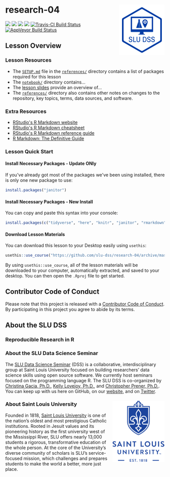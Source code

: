 # research-04 <img src="/img/logo.png" align="right" />
[![](https://img.shields.io/badge/seminar-reproducible%20research%20in%20r-brightgreen.svg)](https://github.com/slu-dss/research-04/)
[![](https://img.shields.io/badge/lesson%20status-under%20development-red.svg)](https://github.com/slu-dss/research-04/)
[![](https://img.shields.io/github/release/slu-dss/research-04.svg?label=version)](https://github.com/slu-dss/research-04/releases)
[![](https://img.shields.io/github/last-commit/slu-dss/research-04.svg)](https://github.com/slu-dss/research-04/commits/master)
[![Travis-CI Build Status](https://travis-ci.org/slu-dss/research-04.svg?branch=master)](https://travis-ci.org/slu-dss/research-04)
[![AppVeyor Build Status](https://ci.appveyor.com/api/projects/status/github/slu-dss/research-04?branch=master&svg=true)](https://ci.appveyor.com/project/chris-prener/research-04)

## Lesson Overview


### Lesson Resources
* The [`SETUP.md`](/references/SETUP.md) file in the [`references/`](/references) directory contains a list of packages required for this lesson
* The [`notebook/`](/notebook) directory contains...
* The [lesson slides](https://slu-dss.github.io/research-04/) provide an overview of...
* The [`references/`](/references) directory also contains other notes on changes to the repository, key topics, terms, data sources, and software.

### Extra Resources
* [RStudio's R Markdown website](https://rmarkdown.rstudio.com)
* [RStudio's R Markdown cheatsheet](http://www.rstudio.com/wp-content/uploads/2016/03/rmarkdown-cheatsheet-2.0.pdf)
* [RStudio's R Markdown reference guide](https://www.rstudio.com/wp-content/uploads/2015/03/rmarkdown-reference.pdf)
* [R Markdown: The Definitive Guide](https://bookdown.org/yihui/rmarkdown/)

### Lesson Quick Start
#### Install Necessary Packages - Update ONly
If you've already got most of the packages we've been using installed, there is only one new package to use:

```r
install.packages("janitor")
```

#### Install Necessary Packages - New Install
You can copy and paste this syntax into your console:

```r
install.packages(c("tidyverse", "here", "knitr", "janitor", "rmarkdown", "usethis"))
```

#### Download Lesson Materials
You can download this lesson to your Desktop easily using `usethis`:

```r
usethis::use_course("https://github.com/slu-dss/research-04/archive/master.zip")
```

By using `usethis::use_course`, all of the lesson materials will be downloaded to your computer, automatically extracted, and saved to your desktop. You can then open the `.Rproj` file to get started.

## Contributor Code of Conduct
Please note that this project is released with a [Contributor Code of Conduct](.github/CODE_OF_CONDUCT.md). By participating in this project you agree to abide by its terms.

## About the SLU DSS
### Reproducible Research in R

### About the SLU Data Science Seminar
The [SLU Data Science Seminar](https://slu-dss.githb.io) (DSS) is a collaborative, interdisciplinary group at Saint Louis University focused on building researchers’ data science skills using open source software. We currently host seminars focused on the programming language R. The SLU DSS is co-organized by [Christina Gacia, Ph.D.](mailto:christina.garcia@slu.edu), [Kelly Lovejoy, Ph.D.](mailto:kelly.lovejoy@slu.edu), and [Christopher Prener, Ph.D.](mailto:chris.prener@slu.edu}). You can keep up with us here on GitHub, on our [website](https://slu-dss.githb.io), and on [Twitter](https://twitter.com/SLUDSS).

### About Saint Louis University <img src="/img/sluLogo.png" align="right" />
Founded in 1818, [Saint Louis University](http://www.slu.edu) is one of the nation’s oldest and most prestigious Catholic institutions. Rooted in Jesuit values and its pioneering history as the first university west of the Mississippi River, SLU offers nearly 13,000 students a rigorous, transformative education of the whole person. At the core of the University’s diverse community of scholars is SLU’s service-focused mission, which challenges and prepares students to make the world a better, more just place.
